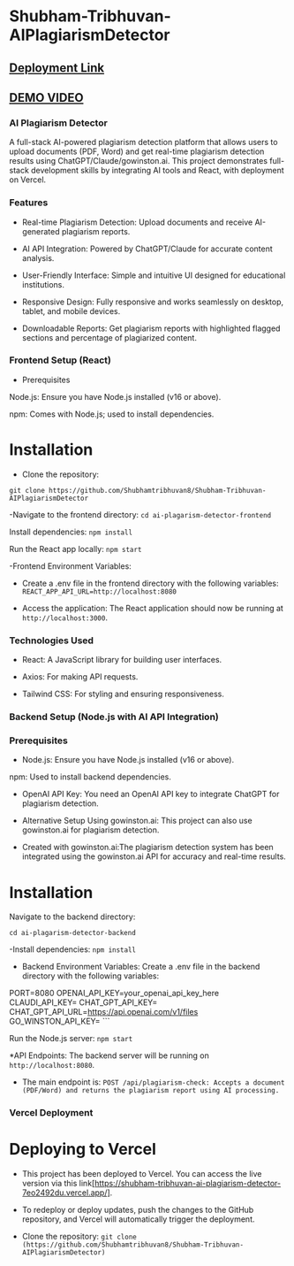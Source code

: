 # Shubham-Tribhuvan-AIPlagiarismDetector

## [Deployment Link](https://shubham-tribhuvan-ai-plagiarism-detector.vercel.app)

## [DEMO VIDEO](https://www.loom.com/share/7abd1b595f3f45df84af4554df90240b?sid=e4dc6143-b658-4b58-b8a6-9bee6af3965f)

### AI Plagiarism Detector

A full-stack AI-powered plagiarism detection platform that allows users to upload documents (PDF, Word) and get real-time plagiarism detection results using
ChatGPT/Claude/gowinston.ai. This project demonstrates full-stack development skills by integrating AI tools and React, with deployment on Vercel.

### Features

- Real-time Plagiarism Detection: Upload documents and receive AI-generated plagiarism reports.

- AI API Integration: Powered by ChatGPT/Claude for accurate content analysis.

- User-Friendly Interface: Simple and intuitive UI designed for educational institutions.

- Responsive Design: Fully responsive and works seamlessly on desktop, tablet, and mobile devices.

- Downloadable Reports: Get plagiarism reports with highlighted flagged sections and percentage of plagiarized content.

### Frontend Setup (React)

- Prerequisites

Node.js: Ensure you have Node.js installed (v16 or above).

npm: Comes with Node.js; used to install dependencies.

# Installation

- Clone the repository:

`git clone https://github.com/Shubhamtribhuvan8/Shubham-Tribhuvan-AIPlagiarismDetector`

-Navigate to the frontend directory:
`cd ai-plagarism-detector-frontend`

Install dependencies:
`npm install`

Run the React app locally:
`npm start`

-Frontend Environment Variables:

- Create a .env file in the frontend directory with the following variables: `REACT_APP_API_URL=http://localhost:8080`

- Access the application: The React application should now be running at `http://localhost:3000`.

### Technologies Used

- React: A JavaScript library for building user interfaces.

- Axios: For making API requests.

- Tailwind CSS: For styling and ensuring responsiveness.

### Backend Setup (Node.js with AI API Integration)

### Prerequisites

- Node.js: Ensure you have Node.js installed (v16 or above).

npm: Used to install backend dependencies.

- OpenAI API Key: You need an OpenAI API key to integrate ChatGPT for plagiarism detection.

- Alternative Setup Using gowinston.ai: This project can also use gowinston.ai for plagiarism detection.

- Created with gowinston.ai:The plagiarism detection system has been integrated using the gowinston.ai API for accuracy and real-time results.

# Installation

Navigate to the backend directory:

`cd ai-plagarism-detector-backend`

-Install dependencies:
`npm install`

- Backend Environment Variables: Create a .env file in the backend directory with the following variables:

PORT=8080
OPENAI_API_KEY=your_openai_api_key_here
CLAUDI_API_KEY=
CHAT_GPT_API_KEY=
CHAT_GPT_API_URL=https://api.openai.com/v1/files
GO_WINSTON_API_KEY= ```

Run the Node.js server:
`npm start`

\*API Endpoints: The backend server will be running on `http://localhost:8080`.

- The main endpoint is: `POST /api/plagiarism-check: Accepts a document (PDF/Word) and returns the plagiarism report using AI processing.`

### Vercel Deployment

# Deploying to Vercel

- This project has been deployed to Vercel. You can access the live version via this link[https://shubham-tribhuvan-ai-plagiarism-detector-7eo2492du.vercel.app/].

- To redeploy or deploy updates, push the changes to the GitHub repository, and Vercel will automatically trigger the deployment.

- Clone the repository: `git clone (https://github.com/Shubhamtribhuvan8/Shubham-Tribhuvan-AIPlagiarismDetector)`
